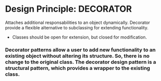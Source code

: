 # Design Principle: DECORATOR

Attaches additional responsabilities to an object dynamically. Decorator provide a flexible alternative to subclassing for extending functionality.

- Classes should be open for extension, but closed for modification.

### Decorator patterns allow a user to add new functionality to an existing object without altering its structure. So, there is no change to the original class. The decorator design pattern is a structural pattern, which provides a wrapper to the existing class.